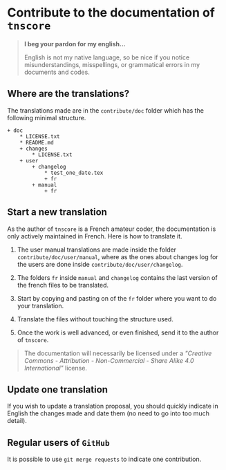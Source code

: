 Contribute to the documentation of `tnscore`
============================================

> **I beg your pardon for my english...**
>
> English is not my native language, so be nice if you notice misunderstandings, misspellings, or grammatical errors in my documents and codes.


Where are the translations?
---------------------------

The translations made are in the `contribute/doc` folder which has the following minimal structure.

<!-- FOLDER STRUCT. AUTO - START -->

    + doc
        * LICENSE.txt
        * README.md
        + changes
            * LICENSE.txt
        + user
            + changelog
                * test_one_date.tex
                + fr
            + manual
                + fr

<!-- FOLDER STRUCT. AUTO - END -->


Start a new translation
-----------------------

As the author of `tnscore` is a French amateur coder, the documentation is only actively maintained in French. Here is how to translate it.

  1. The user manual translations are made inside the folder `contribute/doc/user/manual`, where as the ones about changes log for the users are done inside `contribute/doc/user/changelog`.

  1. The folders `fr` inside `manual` and `changelog` contains the last version of the french files to be translated.

  1. Start by copying and pasting on of the `fr` folder where you want to do your translation.

  1. Translate the files without touching the structure used.

  1. Once the work is well advanced, or even finished, send it to the author of `tnscore`.


> The documentation will necessarily be licensed under a *"Creative Commons - Attribution - Non-Commercial - Share Alike 4.0 International"* license.


Update one translation
----------------------

If you wish to update a translation proposal, you should quickly indicate in English the changes made and date them (no need to go into too much detail).


Regular users of `GitHub`
------------------------

It is possible to use `git merge requests` to indicate one contribution.
